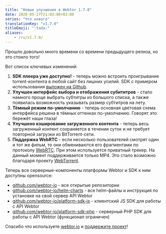 ```yaml
---
title: "Новые улучшения в Webtor 1.7.0"
date: 2020-05-27T21:03:00+03:00
series: "Что нового"
translationKey: "v1.7.0"
titleEmoji: ":tada:"
aliases:
    - /ru/v1.7.0/
---
```

Прошло довольно много времени со времени предыдущего релиза, но это стоило того!

Вот список ключевых изменений:

1. **SDK плеера уже доступно!** - теперь можно встроить проигрывание torrent-контента в любой сайт без лишних усилий. SDK c примером
использования [выложен на Github](https://github.com/webtor-io/player-sdk-js).
2. **Улучшен интерфейс выбора и отображения субититров** - стало намного проще выбрать субтитры из большого списка, а также появилась возможность
указывать размер субтитров на лету.
3. **Тёмный режим по-умолчанию** - теперь основная цветовая схема интерфейса решена в тёмных оттенках по-умолчанию. Говорят это бережёт наши глаза!
4. **Улучшено кэширование загруженного контента** - теперь весь загруженный контент сохраняется в течении суток и не требует повторной загрузки из BitTorrent-сети.
5. **Поддержка WebRTC** - если несколько пользователей смотрят один и тот же фильм, то они обмениваются его фрагментами по протоколу [WebRTC](https://webrtc.org/).
При этом используется приватный трекер. На данный момент поддерживается только MP4.
Это стало возможно благодаря проекту [WebTorrent](https://github.com/webtorrent/webtorrent).

Теперь все серверные-компоненты платформы Webtor и SDK к ним доступны opensource:

* [github.com/webtor-io](https://github.com/webtor-io) - все открытые репозитории
* [github.com/webtor-io/helm-charts](https://github.com/webtor-io/helm-charts) - все helm-файлы и инструкция по установке на свой сервер API Webtor
* [github.com/webtor-io/platform-sdk-js](https://github.com/webtor-io/platform-sdk-js) - клиентский JS SDK для работы c API Webtor 
* [github.com/webtor-io/platform-sdk-php](https://github.com/webtor-io/platform-sdk-php) - серверный PHP SDK для работы c API Webtor (функционал ограничен)

Спасибо что используете [webtor.io](https://webtor.io/ru/) и [поддержите проект](https://www.patreon.com/bePatron?u=24145874)!